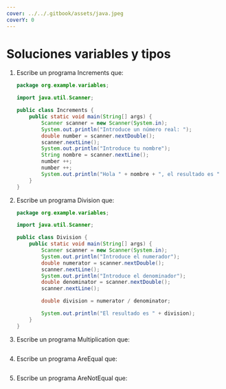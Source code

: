```yaml
---
cover: ../../.gitbook/assets/java.jpeg
coverY: 0
---
```


# Soluciones variables y tipos

1.  Escribe un programa Increments que:



    ```java
    package org.example.variables;

    import java.util.Scanner;

    public class Increments {
        public static void main(String[] args) {
            Scanner scanner = new Scanner(System.in);
            System.out.println("Introduce un número real: ");
            double number = scanner.nextDouble();
            scanner.nextLine();
            System.out.println("Introduce tu nombre");
            String nombre = scanner.nextLine();
            number ++;
            number ++;
            System.out.println("Hola " + nombre + ", el resultado es " + number);
        }
    }
    ```
2.  Escribe un programa Division que:

    ```java
    package org.example.variables;

    import java.util.Scanner;

    public class Division {
        public static void main(String[] args) {
            Scanner scanner = new Scanner(System.in);
            System.out.println("Introduce el numerador");
            double numerator = scanner.nextDouble();
            scanner.nextLine();
            System.out.println("Introduce el denominador");
            double denominator = scanner.nextDouble();
            scanner.nextLine();

            double division = numerator / denominator;

            System.out.println("El resultado es " + division);
        }
    }

    ```
3.  Escribe un programa Multiplication que:

    ```java
    ```
4.  Escribe un programa AreEqual que:

    ```java
    ```
5.  Escribe un programa AreNotEqual que:

    ```java
    ```
